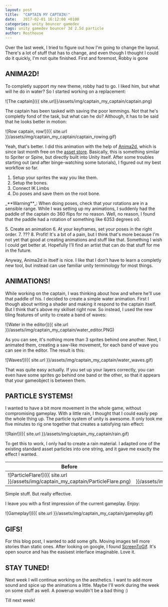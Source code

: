 ```yaml
---
layout: post
title:  "CAPTAIN MY CAPTAIN!"
date:   2017-02-01 16:12:00 +0100
categories: unity bouncer gamedev
tags: unity gamedev bouncer 3d 2.5d particle
author: Rosthouse
---
```

Over the last week, I tried to figure out how I'm going to change the layout. There's a lot of stuff that has to change, and even though I thought I could do it quickly, I'm not quite finished.
First and foremost, Robby is gone

## ANIMA2D!
To completly support my new theme, robby had to go. I liked him, but what will he do in water? So I started working on a replacement:

![The captain]({{ site.url}}/assets/img/captain_my_captain/captain.png)

The captain has been tasked with saving the poor lemmings. Not that he's completly fond of the task, but what can he do? Although, it has to be said that he looks better in motion:

![Row captain, row!]({{ site.url }}/assets/img/captain_my_captain/captain_rowing.gif)

Yeah, that's better.
I did this animation with the help of [Anima2d](https://anima2d.com/), which is since last month free on the [asset store](https://www.assetstore.unity3d.com/en/#!/content/79840). Basically, this is something similar to Spriter or Spine, but directly built into Unity itself.
After some troubles starting out (and after binge-watching some tutorials), I figured out my best workflow so far.
1. Setup your sprites the way you like them.
2. Setup the bones.
3. Connect IK Limbs
4. Do poses and save them on the root bone.
<p>_**Warning**_: When doing poses, check that your rotations are in a sensible range. While I was setting up my animations, I suddenly had the paddle of the captain do 360 flips for no reason. Well, no reason, I found that the paddle had a rotation of something like 6353 degrees o0.</p>
5. Create an animation
6. At your keyframes, set your poses in the right order.
7. ???
8. Profit!
It's a bit of a pain, but I think that's more because I'm not yet that good at creating animations and stuff like that. Something I wish I could get better at. Hopefully I'll find an artist that can do that stuff for me in the future.

Anyway, Anima2d in itself is nice. I like that I don't have to learn a completly new tool, but instead can use familiar unity terminology for most things.

## ANIMATIONS!
While working on the captain, I was thinking about how and where he'll use that paddle of his. I decided to create a simple water animation. First I though about writing a shader and making it respond to the captain itself. But I think that's above my skillset right now.
So instead, I used the new tiling features of unity to create a band of waves:

![Water in the editor]({{ site.url }}/assets/img/captain_my_captain/water_editor.PNG)

As you can see, it's nothing more than 3 sprites behind one another.
Next, I animated them, creating a saw-like movement, for each band of wave you can see in the editor. The result is this:

![Waves!]({{ site.url }}/assets/img/captain_my_captain/water_waves.gif)

That was quite easy actually. If you set up your layers correctly, you can even have some sprites go behind one band or the other, so that it appears that your gameobject is between them.

## PARTICLE SYSTEMS!
I wanted to have a bit more movement in the whole game, without compromising gameplay. With a little rain, I thought that I could easily pep the whole thing up.
The particle system of unity is awesome. It only took me five minutes to rig one together that creates a satisfying rain effect:

![Rain!]({{ site.url }}/assets/img/captain_my_captain/rain.gif)

To get this to work, I only had to create a rain material. I adapted one of the existing standard asset particles into one string, and it gave me exaclty the effect I wanted.

| Before      | After           |
| ------------- |:-------------:| 
| ![ParticleFlare!]({{ site.url }}/assets/img/captain_my_captain/ParticleFlare.png)     | ![ParticleRain!]({{ site.url }}/assets/img/captain_my_captain/ParticleRain.png) | 

Simple stuff. But really effective.

I leave you with a first impression of the current gameplay. Enjoy:

![Gameplay!]({{ site.url }}/assets/img/captain_my_captain/gameplay.gif)

## GIFS!
For this blog post, I wanted to add some gifs. Moving images tell more stories than static ones.
After looking on google, I found [ScreenToGif](http://www.screentogif.com/). It's open source and has the easisest interface imaginable. Love it.

## STAY TUNED!
Next week I will continue working on the aesthetics. I want to add more sound and spice up the animations a little. Maybe I'll work during the week on some stuff as well. A powerup wouldn't be a bad thing :)

Till next week!